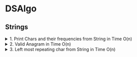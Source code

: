 # DSAlgo

## Strings
  
<details><summary>1. Print Chars and their frequencies from String in Time O(n) </summary>
<p>

![Alt text](images/printcharfreq.png?raw=true "Optional Title")

Code is [here](/PrintCharFrequencies.java)
</p>
</details>

<details><summary>2. Valid Anagram in Time O(n) </summary>
<p>

![Alt text](images/anagram.png?raw=true "Optional Title")

Code is [here](/Anagram.java)

</p>
</details>

<details><summary>3. Left most repeating char from String in Time O(n) </summary>
<p>

![Alt text](images/leftmostrepeatchar.png?raw=true "Optional Title")

Code is [here](/LeftMostRepeatingChar.java)

</p>
</details>
